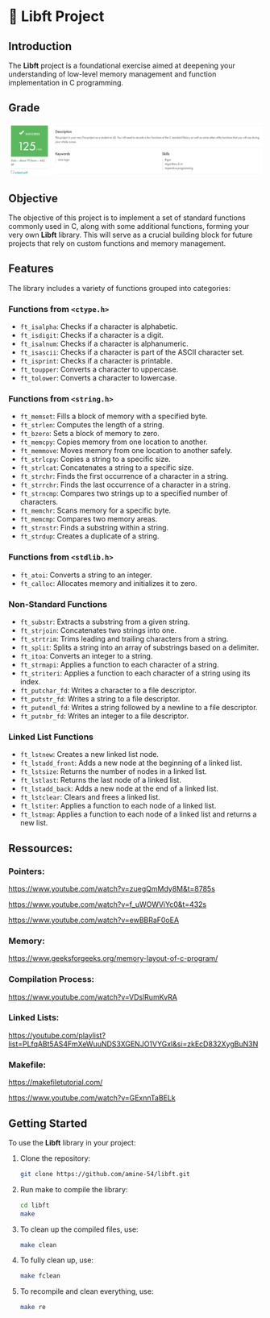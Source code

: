 # 🎯 Libft Project

## Introduction

The **Libft** project is a foundational exercise aimed at deepening your understanding of low-level memory management and function implementation in C programming.

## Grade

![Grade](grade.jpg)

## Objective

The objective of this project is to implement a set of standard functions commonly used in C, along with some additional functions, forming your very own **Libft** library. This will serve as a crucial building block for future projects that rely on custom functions and memory management.

## Features

The library includes a variety of functions grouped into categories:

### Functions from `<ctype.h>`
- `ft_isalpha`: Checks if a character is alphabetic.
- `ft_isdigit`: Checks if a character is a digit.
- `ft_isalnum`: Checks if a character is alphanumeric.
- `ft_isascii`: Checks if a character is part of the ASCII character set.
- `ft_isprint`: Checks if a character is printable.
- `ft_toupper`: Converts a character to uppercase.
- `ft_tolower`: Converts a character to lowercase.

### Functions from `<string.h>`
- `ft_memset`: Fills a block of memory with a specified byte.
- `ft_strlen`: Computes the length of a string.
- `ft_bzero`: Sets a block of memory to zero.
- `ft_memcpy`: Copies memory from one location to another.
- `ft_memmove`: Moves memory from one location to another safely.
- `ft_strlcpy`: Copies a string to a specific size.
- `ft_strlcat`: Concatenates a string to a specific size.
- `ft_strchr`: Finds the first occurrence of a character in a string.
- `ft_strrchr`: Finds the last occurrence of a character in a string.
- `ft_strncmp`: Compares two strings up to a specified number of characters.
- `ft_memchr`: Scans memory for a specific byte.
- `ft_memcmp`: Compares two memory areas.
- `ft_strnstr`: Finds a substring within a string.
- `ft_strdup`: Creates a duplicate of a string.

### Functions from `<stdlib.h>`
- `ft_atoi`: Converts a string to an integer.
- `ft_calloc`: Allocates memory and initializes it to zero.

### Non-Standard Functions
- `ft_substr`: Extracts a substring from a given string.
- `ft_strjoin`: Concatenates two strings into one.
- `ft_strtrim`: Trims leading and trailing characters from a string.
- `ft_split`: Splits a string into an array of substrings based on a delimiter.
- `ft_itoa`: Converts an integer to a string.
- `ft_strmapi`: Applies a function to each character of a string.
- `ft_striteri`: Applies a function to each character of a string using its index.
- `ft_putchar_fd`: Writes a character to a file descriptor.
- `ft_putstr_fd`: Writes a string to a file descriptor.
- `ft_putendl_fd`: Writes a string followed by a newline to a file descriptor.
- `ft_putnbr_fd`: Writes an integer to a file descriptor.

### Linked List Functions
- `ft_lstnew`: Creates a new linked list node.
- `ft_lstadd_front`: Adds a new node at the beginning of a linked list.
- `ft_lstsize`: Returns the number of nodes in a linked list.
- `ft_lstlast`: Returns the last node of a linked list.
- `ft_lstadd_back`: Adds a new node at the end of a linked list.
- `ft_lstclear`: Clears and frees a linked list.
- `ft_lstiter`: Applies a function to each node of a linked list.
- `ft_lstmap`: Applies a function to each node of a linked list and returns a new list.

## Ressources:

### Pointers:

https://www.youtube.com/watch?v=zuegQmMdy8M&t=8785s

https://www.youtube.com/watch?v=f_uWOWViYc0&t=432s

https://www.youtube.com/watch?v=ewBBRaF0oEA

### Memory:

https://www.geeksforgeeks.org/memory-layout-of-c-program/

### Compilation Process:

https://www.youtube.com/watch?v=VDslRumKvRA

### Linked Lists:

https://youtube.com/playlist?list=PLfqABt5AS4FmXeWuuNDS3XGENJO1VYGxl&si=zkEcD832XygBuN3N

### Makefile:

https://makefiletutorial.com/

https://www.youtube.com/watch?v=GExnnTaBELk

## Getting Started

To use the **Libft** library in your project:

1. Clone the repository:
   ```bash
   git clone https://github.com/amine-54/libft.git
2. Run make to compile the library:
   ```bash
   cd libft
   make
3. To clean up the compiled files, use:
   ```bash
   make clean
4. To fully clean up, use:
   ```bash
   make fclean
5. To recompile and clean everything, use:
   ```bash
   make re

   
